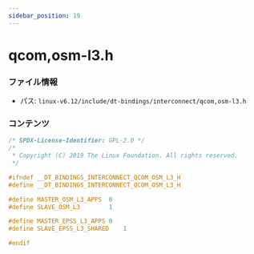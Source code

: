 ```yaml
---
sidebar_position: 19
---
```

# qcom,osm-l3.h

### ファイル情報

- パス: `linux-v6.12/include/dt-bindings/interconnect/qcom,osm-l3.h`

### コンテンツ

```h
/* SPDX-License-Identifier: GPL-2.0 */
/*
 * Copyright (C) 2019 The Linux Foundation. All rights reserved.
 */

#ifndef __DT_BINDINGS_INTERCONNECT_QCOM_OSM_L3_H
#define __DT_BINDINGS_INTERCONNECT_QCOM_OSM_L3_H

#define MASTER_OSM_L3_APPS	0
#define SLAVE_OSM_L3		1

#define MASTER_EPSS_L3_APPS	0
#define SLAVE_EPSS_L3_SHARED	1

#endif

```
